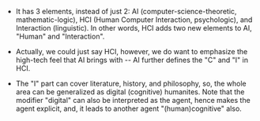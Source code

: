 
- It has 3 elements, instead of just 2: AI (computer-science-theoretic, mathematic-logic), HCI (Human Computer Interaction, psychologic), and Interaction (linguistic). In other words, HCI adds two new elements to AI, "Human" and "Interaction". 

- Actually, we could just say HCI, however, we do want to emphasize the high-tech feel that AI brings with -- AI further defines the "C" and "I" in HCI.  
 
- The "I" part can cover literature, history, and philosophy, so, the whole area can be generalized as digital (cognitive) humanites. Note that the modifier "digital" can also be interpreted as the agent, hence makes the agent explicit, and, it leads to another agent "(human)cognitive" also.    
